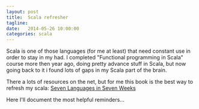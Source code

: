 ```yaml
---
layout: post
title:  Scala refresher
tagline:  
date:   2014-05-26 10:00:00
categories: scala
---
```


Scala is one of those languages (for me at least) that need constant use in order to stay in my had. 
I completed "Functional programming in Scala" course more then year ago, doing pretty advance stuff in Scala, 
but now going back to it i found lots of gaps in my Scala part of the brain.

There a lots of resources on the net, but for me this book is the best way to refresh my scala: 
[Seven Languages in Seven Weeks](http://pragprog.com/book/btlang/seven-languages-in-seven-weeks)

Here I'll document the most helpful reminders...


